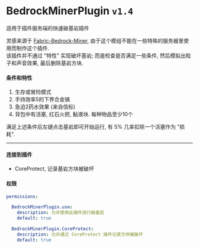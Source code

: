 # BedrockMinerPlugin `v1.4`
适用于插件服务端的快速破基岩插件  


灵感来源于 [Fabric-Bedrock-Miner](https://github.com/LXYan2333/Fabric-Bedrock-Miner), 由于这个模组不能在一些特殊的服务器里使用而制作这个插件.  
该插件并不通过 "特性" 实现破坏基岩; 而是检查是否满足一些条件, 然后模拟出粒子和声音效果, 最后删除基岩方块.  


#### 条件和特性
1. 生存或冒险模式
2. 手持效率5的下界合金镐
3. 急迫2药水效果 (来自信标)
4. 背包中有活塞, 红石火把, 黏液块. 每种物品至少10个

满足上述条件后左键点击基岩即可开始运行, 有 5% 几率扣除一个活塞作为 "损耗".  

---

#### 连接到插件
- CoreProtect, 记录基岩方块被破坏


#### 权限
```yaml
permissions:

  BedrockMinerPlugin.use:
    description: 允许使用此插件进行破基岩
    default: true

  BedrockMinerPlugin.CoreProtect:
    description: 允许通过 CoreProtect 插件记录方块被破坏
    default: true
```



